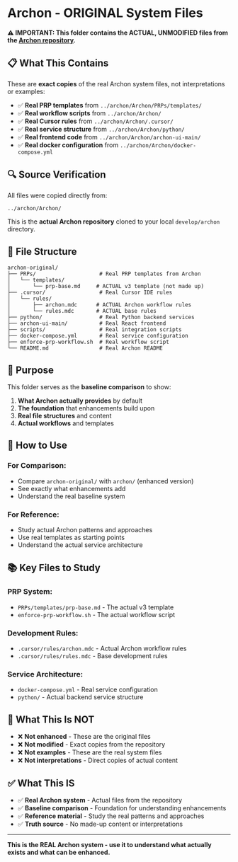 # Archon - ORIGINAL System Files

**⚠️ IMPORTANT: This folder contains the ACTUAL, UNMODIFIED files from the [Archon repository](https://github.com/coleam00/Archon).**

## 📋 **What This Contains**

These are **exact copies** of the real Archon system files, not interpretations or examples:

- ✅ **Real PRP templates** from `../archon/Archon/PRPs/templates/`
- ✅ **Real workflow scripts** from `../archon/Archon/`
- ✅ **Real Cursor rules** from `../archon/Archon/.cursor/`
- ✅ **Real service structure** from `../archon/Archon/python/`
- ✅ **Real frontend code** from `../archon/Archon/archon-ui-main/`
- ✅ **Real docker configuration** from `../archon/Archon/docker-compose.yml`

## 🔍 **Source Verification**

All files were copied directly from:
```bash
../archon/Archon/
```

This is the **actual Archon repository** cloned to your local `develop/archon` directory.

## 📁 **File Structure**

```
archon-original/
├── PRPs/                    # Real PRP templates from Archon
│   └── templates/
│       └── prp-base.md     # ACTUAL v3 template (not made up)
├── .cursor/                 # Real Cursor IDE rules
│   └── rules/
│       ├── archon.mdc      # ACTUAL Archon workflow rules
│       └── rules.mdc       # ACTUAL base rules
├── python/                  # Real Python backend services
├── archon-ui-main/          # Real React frontend
├── scripts/                 # Real integration scripts
├── docker-compose.yml       # Real service configuration
├── enforce-prp-workflow.sh  # Real workflow script
└── README.md                # Real Archon README
```

## 🎯 **Purpose**

This folder serves as the **baseline comparison** to show:

1. **What Archon actually provides** by default
2. **The foundation** that enhancements build upon
3. **Real file structures** and content
4. **Actual workflows** and templates

## 🔄 **How to Use**

### **For Comparison:**
- Compare `archon-original/` with `archon/` (enhanced version)
- See exactly what enhancements add
- Understand the real baseline system

### **For Reference:**
- Study actual Archon patterns and approaches
- Use real templates as starting points
- Understand the actual service architecture

## 📚 **Key Files to Study**

### **PRP System:**
- `PRPs/templates/prp-base.md` - The actual v3 template
- `enforce-prp-workflow.sh` - The actual workflow script

### **Development Rules:**
- `.cursor/rules/archon.mdc` - Actual Archon workflow rules
- `.cursor/rules/rules.mdc` - Base development rules

### **Service Architecture:**
- `docker-compose.yml` - Real service configuration
- `python/` - Actual backend service structure

## 🚫 **What This Is NOT**

- ❌ **Not enhanced** - These are the original files
- ❌ **Not modified** - Exact copies from the repository
- ❌ **Not examples** - These are the real system files
- ❌ **Not interpretations** - Direct copies of actual content

## ✅ **What This IS**

- ✅ **Real Archon system** - Actual files from the repository
- ✅ **Baseline comparison** - Foundation for understanding enhancements
- ✅ **Reference material** - Study the real patterns and approaches
- ✅ **Truth source** - No made-up content or interpretations

---

**This is the REAL Archon system - use it to understand what actually exists and what can be enhanced.**
